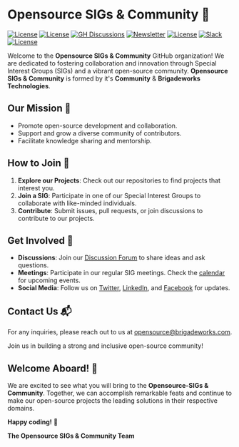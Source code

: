 # Opensource SIGs & Community 👋

[![License](https://img.shields.io/badge/License-CC_BY_4.0-f27596.svg)](https://creativecommons.org/licenses/by/4.0/)
[![License](https://img.shields.io/badge/License-Apache_2.0-orange.svg)](https://opensource.org/licenses/Apache-2.0)
[![GH Discussions](https://img.shields.io/badge/OSPO-Discussions-green)](https://github.com/orgs/opensource-sig/discussions)
[![Newsletter](https://img.shields.io/badge/OSPO-Newsletter-e5ad43)](https://opensource-sig.hashnode.dev/)
[![License](https://img.shields.io/badge/OSPO-Discord-0077B5)](https://discord.com/invite/WG9xtJnUHK)
[![Slack](https://img.shields.io/badge/OSPO-Slack-E01E5A)](https://opensource-sig.slack.com/)
[![License](https://img.shields.io/badge/OSPO-LinkedIn-0077B5)](https://www.linkedin.com/groups/14542131/)

Welcome to the **Opensource SIGs & Community** GitHub organization! We are dedicated to fostering collaboration and innovation through Special Interest Groups (SIGs) and a vibrant open-source community. **Opensource SIGs & Community** is formed by it's **Community** & **Brigadeworks Technologies**.

## Our Mission 🎯
- Promote open-source development and collaboration.
- Support and grow a diverse community of contributors.
- Facilitate knowledge sharing and mentorship.

## How to Join 🤝
1. **Explore our Projects**: Check out our repositories to find projects that interest you.
2. **Join a SIG**: Participate in one of our Special Interest Groups to collaborate with like-minded individuals.
3. **Contribute**: Submit issues, pull requests, or join discussions to contribute to our projects.

## Get Involved 🌟
- **Discussions**: Join our [Discussion Forum](https://github.com/orgs/opensource-sig/discussions) to share ideas and ask questions.
- **Meetings**: Participate in our regular SIG meetings. Check the [calendar](#) for upcoming events.
- **Social Media**: Follow us on [Twitter](#), [LinkedIn](#), and [Facebook](#) for updates.

## Contact Us 📬
For any inquiries, please reach out to us at [opensource@brigadeworks.com](mailto:opensource@brigadeworks.com).

Join us in building a strong and inclusive open-source community!

## Welcome Aboard! 🎉
We are excited to see what you will bring to the **Opensource-SIGs & Community**. Together, we can accomplish remarkable feats and continue to make our open-source projects the leading solutions in their respective domains.

**Happy coding!** 🚀

**The Opensource SIGs & Community Team**


